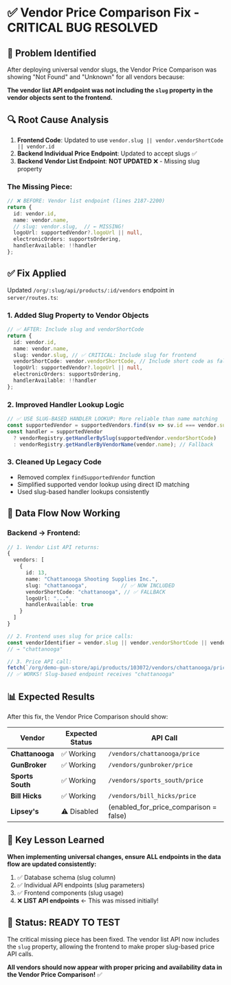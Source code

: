 # ✅ Vendor Price Comparison Fix - CRITICAL BUG RESOLVED

## 🚨 **Problem Identified**

After deploying universal vendor slugs, the Vendor Price Comparison was showing "Not Found" and "Unknown" for all vendors because:

**The vendor list API endpoint was not including the `slug` property in the vendor objects sent to the frontend.**

## 🔍 **Root Cause Analysis**

1. **Frontend Code**: Updated to use `vendor.slug || vendor.vendorShortCode || vendor.id`
2. **Backend Individual Price Endpoint**: Updated to accept slugs ✅
3. **Backend Vendor List Endpoint**: **NOT UPDATED** ❌ - Missing slug property

### **The Missing Piece:**
```typescript
// ❌ BEFORE: Vendor list endpoint (lines 2187-2200)
return {
  id: vendor.id,
  name: vendor.name,
  // slug: vendor.slug,  // ← MISSING!
  logoUrl: supportedVendor?.logoUrl || null,
  electronicOrders: supportsOrdering,
  handlerAvailable: !!handler
};
```

## ✅ **Fix Applied**

Updated `/org/:slug/api/products/:id/vendors` endpoint in `server/routes.ts`:

### **1. Added Slug Property to Vendor Objects**
```typescript
// ✅ AFTER: Include slug and vendorShortCode
return {
  id: vendor.id,
  name: vendor.name,
  slug: vendor.slug, // ✅ CRITICAL: Include slug for frontend
  vendorShortCode: vendor.vendorShortCode, // Include short code as fallback
  logoUrl: supportedVendor?.logoUrl || null,
  electronicOrders: supportsOrdering,
  handlerAvailable: !!handler
};
```

### **2. Improved Handler Lookup Logic**
```typescript
// ✅ USE SLUG-BASED HANDLER LOOKUP: More reliable than name matching
const supportedVendor = supportedVendors.find(sv => sv.id === vendor.supportedVendorId);
const handler = supportedVendor 
  ? vendorRegistry.getHandlerBySlug(supportedVendor.vendorShortCode)
  : vendorRegistry.getHandlerByVendorName(vendor.name); // Fallback
```

### **3. Cleaned Up Legacy Code**
- Removed complex `findSupportedVendor` function
- Simplified supported vendor lookup using direct ID matching
- Used slug-based handler lookups consistently

## 🔄 **Data Flow Now Working**

### **Backend → Frontend:**
```typescript
// 1. Vendor List API returns:
{
  vendors: [
    {
      id: 13,
      name: "Chattanooga Shooting Supplies Inc.",
      slug: "chattanooga",           // ✅ NOW INCLUDED
      vendorShortCode: "chattanooga", // ✅ FALLBACK
      logoUrl: "...",
      handlerAvailable: true
    }
  ]
}

// 2. Frontend uses slug for price calls:
const vendorIdentifier = vendor.slug || vendor.vendorShortCode || vendor.id;
// → "chattanooga"

// 3. Price API call:
fetch(`/org/demo-gun-store/api/products/103072/vendors/chattanooga/price`)
// ✅ WORKS! Slug-based endpoint receives "chattanooga"
```

## 📊 **Expected Results**

After this fix, the Vendor Price Comparison should show:

| Vendor | Expected Status | API Call |
|--------|----------------|----------|
| **Chattanooga** | ✅ Working | `/vendors/chattanooga/price` |
| **GunBroker** | ✅ Working | `/vendors/gunbroker/price` |
| **Sports South** | ✅ Working | `/vendors/sports_south/price` |
| **Bill Hicks** | ✅ Working | `/vendors/bill_hicks/price` |
| **Lipsey's** | ⚠️ Disabled | (enabled_for_price_comparison = false) |

## 🎯 **Key Lesson Learned**

**When implementing universal changes, ensure ALL endpoints in the data flow are updated consistently:**

1. ✅ Database schema (slug column)
2. ✅ Individual API endpoints (slug parameters) 
3. ✅ Frontend components (slug usage)
4. ❌ **LIST API endpoints** ← This was missed initially!

## 🚀 **Status: READY TO TEST**

The critical missing piece has been fixed. The vendor list API now includes the `slug` property, allowing the frontend to make proper slug-based price API calls.

**All vendors should now appear with proper pricing and availability data in the Vendor Price Comparison!** ✅





















